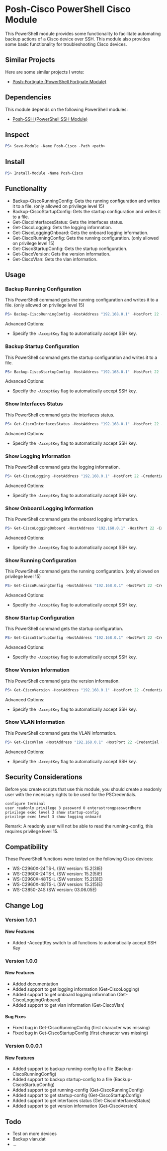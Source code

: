 # Posh-Cisco PowerShell Cisco Module

This PowerShell module provides some functionality to facilitate automating backup actions of a Cisco device over SSH. This module also provides some basic functionality for troubleshooting Cisco devices.

## Similar Projects

Here are some similar projects I wrote:

* [Posh-Fortigate (PowerShell Fortigate Module)](https://www.powershellgallery.com/packages/Posh-Fortigate "Posh-Fortigate PowerShell Fortigate Module")

## Dependencies

This module depends on the following PowerShell modules:

* [Posh-SSH (PowerShell SSH Module)](https://www.powershellgallery.com/packages/Posh-SSH "Posh-SSH PowerShell SSH Module") 

## Inspect

```PowerShell
PS> Save-Module -Name Posh-Cisco -Path <path>
```

## Install

```PowerShell
PS> Install-Module -Name Posh-Cisco
```

## Functionality

* Backup-CiscoRunningConfig: Gets the running configuration and writes it to a file. (only allowed on privilege level 15)
* Backup-CiscoStartupConfig: Gets the startup configuration and writes it to a file.
* Get-CiscoInterfacesStatus: Gets the interfaces status.
* Get-CiscoLogging: Gets the logging information.
* Get-CiscoLoggingOnboard: Gets the onboard logging information.
* Get-CiscoRunningConfig: Gets the running configuration. (only allowed on privilege level 15)
* Get-CiscoStartupConfig: Gets the startup configuration.
* Get-CiscoVersion: Gets the version information.
* Get-CiscoVlan: Gets the vlan information.

## Usage

### Backup Running Configuration

This PowerShell command gets the running configuration and writes it to a file. (only allowed on privilege level 15)

```PowerShell
PS> Backup-CiscoRunningConfig -HostAddress "192.168.0.1" -HostPort 22 -Credential (Get-Credential) -FilePath "$([Environment]::GetFolderPath(“MyDocuments”))\running-config.txt"
```

Advanced Options:

* Specify the ```-AcceptKey``` flag to automatically accept SSH key.

### Backup Startup Configuration

This PowerShell command gets the startup configuration and writes it to a file.

```PowerShell
PS> Backup-CiscoStartupConfig -HostAddress "192.168.0.1" -HostPort 22 -Credential (Get-Credential) -FilePath "$([Environment]::GetFolderPath(“MyDocuments”))\startup-config.txt"
```

Advanced Options:

* Specify the ```-AcceptKey``` flag to automatically accept SSH key.

### Show Interfaces Status

This PowerShell command gets the interfaces status.

```PowerShell
PS> Get-CiscoInterfacesStatus -HostAddress "192.168.0.1" -HostPort 22 -Credential (Get-Credential)
```

Advanced Options:

* Specify the ```-AcceptKey``` flag to automatically accept SSH key.

### Show Logging Information

This PowerShell command gets the logging information.

```PowerShell
PS> Get-CiscoLogging -HostAddress "192.168.0.1" -HostPort 22 -Credential (Get-Credential)
```

Advanced Options:

* Specify the ```-AcceptKey``` flag to automatically accept SSH key.

### Show Onboard Logging Information

This PowerShell command gets the onboard logging information. 

```PowerShell
PS> Get-CiscoLoggingOnboard -HostAddress "192.168.0.1" -HostPort 22 -Credential (Get-Credential)
```

Advanced Options:

* Specify the ```-AcceptKey``` flag to automatically accept SSH key.

### Show Running Configuration

This PowerShell command gets the running configuration. (only allowed on privilege level 15)

```PowerShell
PS> Get-CiscoRunningConfig -HostAddress "192.168.0.1" -HostPort 22 -Credential (Get-Credential)
```

Advanced Options:

* Specify the ```-AcceptKey``` flag to automatically accept SSH key.

### Show Startup Configuration

This PowerShell command gets the startup configuration.

```PowerShell
PS> Get-CiscoStartupConfig -HostAddress "192.168.0.1" -HostPort 22 -Credential (Get-Credential) 
```

Advanced Options:

* Specify the ```-AcceptKey``` flag to automatically accept SSH key.

### Show Version Information

This PowerShell command gets the version information.

```PowerShell
PS> Get-CiscoVersion -HostAddress "192.168.0.1" -HostPort 22 -Credential (Get-Credential)
```

Advanced Options:

* Specify the ```-AcceptKey``` flag to automatically accept SSH key.

### Show VLAN Information

This PowerShell command gets the VLAN information.

```PowerShell
PS> Get-CiscoVlan -HostAddress "192.168.0.1" -HostPort 22 -Credential (Get-Credential)
```

Advanced Options:

* Specify the ```-AcceptKey``` flag to automatically accept SSH key.

## Security Considerations

Before you create scripts that use this module, you should create a readonly user with the necessary rights to be used for the PSCredentials.

```
configure terminal
user readonly privilege 3 password 0 enterastrongpasswordhere
privilege exec level 3 show startup-config
privilege exec level 3 show logging onboard
```

Remark: A readonly user will not be able to read the running-config, this requires privilege level 15.

## Compatibility

These PowerShell functions were tested on the following Cisco devices:

* WS-C2960X-24TS-L (SW version: 15.2(3)E)
* WS-C2960X-24TS-L (SW version: 15.2(5)E)
* WS-C2960X-48TS-L (SW version: 15.2(3)E)
* WS-C2960X-48TS-L (SW version: 15.2(5)E)
* WS-C3850-24S (SW version: 03.06.05E)

## Change Log

### Version 1.0.1

#### New Features

* Added -AcceptKey switch to all functions to automatically accept SSH Key

### Version 1.0.0

#### New Features

* Added documentation
* Added support to get logging information (Get-CiscoLogging)
* Added support to get onboard logging information (Get-CiscoLoggingOnboard)
* Added support to get vlan information (Get-CiscoVlan)

#### Bug Fixes

* Fixed bug in Get-CiscoRunningConfig (first character was missing)
* Fixed bug in Get-CiscoStartupConfig (first character was missing)

### Version 0.0.0.1

#### New Features

* Added support to backup running-config to a file (Backup-CiscoRunningConfig)
* Added support to backup startup-config to a file (Backup-CiscoStartupConfig)
* Added support to get running-config (Get-CiscoRunningConfig)
* Added support to get startup-config (Get-CiscoStartupConfig)
* Added support to get interfaces status (Get-CiscoInterfacesStatus)
* Added support to get version information (Get-CiscoVersion)

## Todo

* Test on more devices
* Backup vlan.dat
* ...
